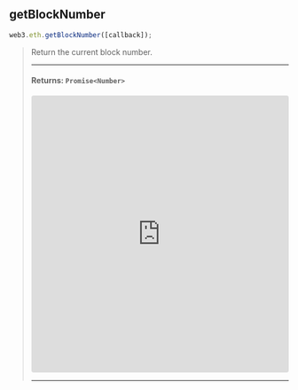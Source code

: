 ## getBlockNumber 
```js
web3.eth.getBlockNumber([callback]);
```
> Return the current block number.
>
> <hr>
>
> #### Returns: `Promise<Number>`
> <iframe src="https://codesandbox.io/embed/github/ofrbg/web3-examples/tree/documentation-setup/example-src/packages/web3-eth/getBlockNumber?autoresize=1&fontsize=14&hidenavigation=1&view=editor" style="width:100%; height:500px; border:0; border-radius: 4px; overflow:hidden;" sandbox="allow-modals allow-forms allow-popups allow-scripts allow-same-origin"></iframe>
> <hr>
